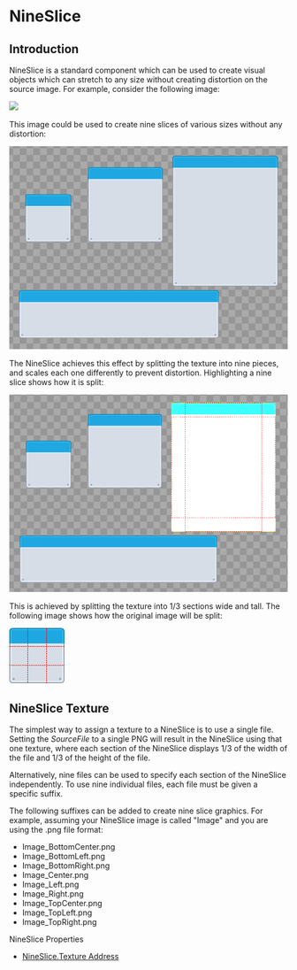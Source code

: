 # NineSlice

## Introduction

NineSlice is a standard component which can be used to create visual objects which can stretch to any size without creating distortion on the source image. For example, consider the following image:

![](../../.gitbook/assets/metalPanel\_blue.png)

This image could be used to create nine slices of various sizes without any distortion:

![](<../../.gitbook/assets/NineSliceScreenShot (1).png>)

The NineSlice achieves this effect by splitting the texture into nine pieces, and scales each one differently to prevent distortion. Highlighting a nine slice shows how it is split:

![](../../.gitbook/assets/NineSliceSplit.png)

This is achieved by splitting the texture into 1/3 sections wide and tall. The following image shows how the original image will be split:

![](../../.gitbook/assets/NineSliceImageSplit.png)

## NineSlice Texture

The simplest way to assign a texture to a NineSlice is to use a single file. Setting the _SourceFile_ to a single PNG will result in the NineSlice using that one texture, where each section of the NineSlice displays 1/3 of the width of the file and 1/3 of the height of the file.

Alternatively, nine files can be used to specify each section of the NineSlice independently. To use nine individual files, each file must be given a specific suffix.

The following suffixes can be added to create nine slice graphics. For example, assuming your NineSlice image is called "Image" and you are using the .png file format:

* Image\_BottomCenter.png
* Image\_BottomLeft.png
* Image\_BottomRight.png
* Image\_Center.png
* Image\_Left.png
* Image\_Right.png
* Image\_TopCenter.png
* Image\_TopLeft.png
* Image\_TopRight.png

NineSlice Properties

* [NineSlice.Texture Address](https://github.com/vchelaru/Gum/tree/8c293a405185cca0e819b810220de684b436daf9/docs/Gum%20Elements/NineSlice/NineSlice.Texture%20Address)
